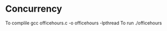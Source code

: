 # Concurrency

To complile gcc officehours.c -o officehours -lpthread
To run ./officehours <test cases>
